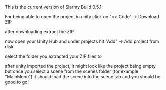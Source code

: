 This is the current version of Slarmy Build 0.5.1

For being able to open the project in unity click on "<> Code" -> Download ZIP

after downloading extract the ZIP 

now open your Unity Hub and under projects hit "Add" -> Add project from disk

select the folder you extracted your ZIP files to

after unity imported the project, it might look like the project being empty but once you select a scene from the scenes folder (for example "MainMenu") it should load the scene into the scene tab and you should be good to go!
